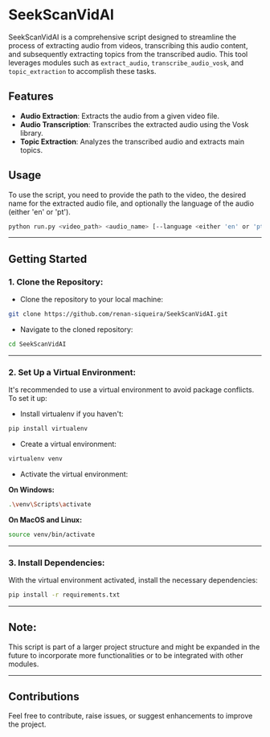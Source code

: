 # SeekScanVidAI

SeekScanVidAI is a comprehensive script designed to streamline the process of extracting audio from videos, transcribing this audio content, and subsequently extracting topics from the transcribed audio. This tool leverages modules such as `extract_audio`, `transcribe_audio_vosk`, and `topic_extraction` to accomplish these tasks.

## Features

- **Audio Extraction**: Extracts the audio from a given video file.
- **Audio Transcription**: Transcribes the extracted audio using the Vosk library.
- **Topic Extraction**: Analyzes the transcribed audio and extracts main topics.

## Usage

To use the script, you need to provide the path to the video, the desired name for the extracted audio file, and optionally the language of the audio (either 'en' or 'pt').

```bash
python run.py <video_path> <audio_name> [--language <either 'en' or 'pt'>]
```

---

## Getting Started

### 1. Clone the Repository:

- Clone the repository to your local machine:

```bash
git clone https://github.com/renan-siqueira/SeekScanVidAI.git
```

- Navigate to the cloned repository:

```bash
cd SeekScanVidAI
```

---

### 2. Set Up a Virtual Environment:

It's recommended to use a virtual environment to avoid package conflicts.
To set it up:

- Install virtualenv if you haven't:

```bash
pip install virtualenv
```

- Create a virtual environment:

```bash
virtualenv venv
```

- Activate the virtual environment:

**On Windows:**

```bash
.\venv\Scripts\activate
```

**On MacOS and Linux:**

```bash
source venv/bin/activate
```

---

### 3. Install Dependencies:

With the virtual environment activated, install the necessary dependencies:

```bash
pip install -r requirements.txt
```

---

## Note:

This script is part of a larger project structure and might be expanded in the future to incorporate more functionalities or to be integrated with other modules.

---

## Contributions
Feel free to contribute, raise issues, or suggest enhancements to improve the project.
